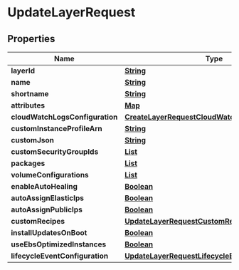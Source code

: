 

# UpdateLayerRequest


## Properties

| Name | Type | Description | Notes |
|------------ | ------------- | ------------- | -------------|
|**layerId** | [**String**](String.md) |  |  |
|**name** | [**String**](String.md) |  |  [optional] |
|**shortname** | [**String**](String.md) |  |  [optional] |
|**attributes** | [**Map**](Map.md) |  |  [optional] |
|**cloudWatchLogsConfiguration** | [**CreateLayerRequestCloudWatchLogsConfiguration**](CreateLayerRequestCloudWatchLogsConfiguration.md) |  |  [optional] |
|**customInstanceProfileArn** | [**String**](String.md) |  |  [optional] |
|**customJson** | [**String**](String.md) |  |  [optional] |
|**customSecurityGroupIds** | [**List**](List.md) |  |  [optional] |
|**packages** | [**List**](List.md) |  |  [optional] |
|**volumeConfigurations** | [**List**](List.md) |  |  [optional] |
|**enableAutoHealing** | [**Boolean**](Boolean.md) |  |  [optional] |
|**autoAssignElasticIps** | [**Boolean**](Boolean.md) |  |  [optional] |
|**autoAssignPublicIps** | [**Boolean**](Boolean.md) |  |  [optional] |
|**customRecipes** | [**UpdateLayerRequestCustomRecipes**](UpdateLayerRequestCustomRecipes.md) |  |  [optional] |
|**installUpdatesOnBoot** | [**Boolean**](Boolean.md) |  |  [optional] |
|**useEbsOptimizedInstances** | [**Boolean**](Boolean.md) |  |  [optional] |
|**lifecycleEventConfiguration** | [**UpdateLayerRequestLifecycleEventConfiguration**](UpdateLayerRequestLifecycleEventConfiguration.md) |  |  [optional] |




